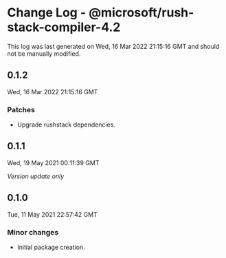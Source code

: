 # Change Log - @microsoft/rush-stack-compiler-4.2

This log was last generated on Wed, 16 Mar 2022 21:15:16 GMT and should not be manually modified.

## 0.1.2
Wed, 16 Mar 2022 21:15:16 GMT

### Patches

- Upgrade rushstack dependencies.

## 0.1.1
Wed, 19 May 2021 00:11:39 GMT

_Version update only_

## 0.1.0
Tue, 11 May 2021 22:57:42 GMT

### Minor changes

- Initial package creation.

